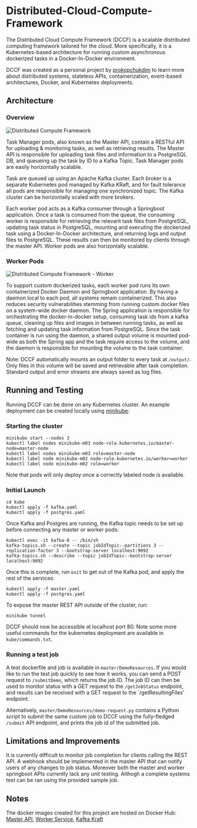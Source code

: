# Distributed-Cloud-Compute-Framework
The Distributed Cloud Compute Framework (DCCF) is a scalable distributed computing framework tailored for the cloud. More specifically, it is a Kubernetes-based architecture for running custom asynchronous dockerized tasks in a Docker-In-Docker environment.  

DCCF was created as a personal project by [prokopchukdim](https://github.com/prokopchukdim) to learn more about distributed systems, stateless APIs, containerization, event-based architectures, Docker, and Kubernetes deployments.

## Architecture
### Overview
![Distributed Compute Framework](https://github.com/prokopchukdim/Distributed-Cloud-Compute-Framework/assets/87666671/8fe8c964-fbf3-4d41-bddb-b5db5a0f4fb2)

Task Manager pods, also known as the Master API, contain a RESTful API for uploading & monitoring tasks, as well as retrieving results. The Master API is responsible for uploading task files and information to a PostgreSQL DB, and queueing up the task by ID to a Kafka Topic. Task Manager pods are easily horizontally scalable.

Task are queued up using an Apache Kafka cluster. Each broker is a separate Kubernetes pod managed by Kafka KRaft, and for fault tolerance all pods are responsible for managing one synchronized topic. The Kafka cluster can be horizontally scaled with more brokers.

Each worker pod acts as a Kafka consumer through a Springboot application. Once a task is consumed from the queue, the consuming worker is responsible for retrieving the relevant task files from PostgreSQL, updating task status in PostgreSQL, mounting and executing the dockerized task using a Docker-In-Docker architecture, and returning logs and output files to PostgreSQL. These results can then be monitored by clients through the master API. Worker pods are also horizontally scalable.

### Worker Pods
![Distributed Compute Framework - Worker](https://github.com/prokopchukdim/Distributed-Cloud-Compute-Framework/assets/87666671/92a56c1d-b134-4be4-af59-493b93c480fd)

To support custom dockerized tasks, each worker pod runs its own containerized Docker Daemon and Springboot application. By having a daemon local to each pod, all systems remain containerized. This also reduces security vulnerabilities stemming from running custom docker files on a system-wide docker daemon. The Spring application is responsible for orchestrating the docker-in-docker setup, consuming task ids from a kafka queue, cleaning up files and images in between running tasks, as well as fetching and updating task information from PostgreSQL. Since the task container is run using the daemon, a shared output volume is mounted pod-wide as both the Spring app and the task require access to the volume, and the daemon is responsible for mounting the volume to the task container.

Note: DCCF automatically mounts an output folder to every task at `/output/`. Only files in this volume will be saved and retrievable after task completion. Standard output and error streams are always saved as log files.

## Running and Testing
Running DCCF can be done on any Kubernetes cluster. An example deployment can be created locally using [minikube](https://minikube.sigs.k8s.io/docs/start/):

### Starting the cluster
```
minikube start --nodes 3
kubectl label nodes minikube-m03 node-role.kubernetes.io/master-node=master-node
kubectl label nodes minikube-m03 role=master-node
kubectl label node minikube-m02 node-role.kubernetes.io/worker=worker
kubectl label node minikube-m02 role=worker
```
Note that pods will only deploy once a correctly labeled node is available.

### Initial Launch
```
cd kube
kubectl apply -f kafka.yaml
kubectl apply -f postgres.yaml
```
Once Kafka and Postgres are running, the Kafka topic needs to be set up before connecting any master or worker pods:
```
kubectl exec -it kafka-0 -- /bin/sh
kafka-topics.sh --create --topic jobIdTopic--partitions 3 --replication-factor 3 --bootstrap-server localhost:9092
kafka-topics.sh --describe --topic jobIdTopic--bootstrap-server localhost:9092
```
Once this is complete, run `exit` to get out of the Kafka pod, and apply the rest of the services:
```
kubectl apply -f master.yaml
kubectl apply -f postgres.yaml
```
To expose the master REST API outside of the cluster, run:
```
minikube tunnel
```
DCCF should now be accessible at localhost port 80. Note some more useful commands for the kubernetes deployment are available in `kube/commands.txt`.

### Running a test job
A test dockerfile and job is available in `master/DemoResources`. If you would like to run the test job quickly to see how it works, you can send a POST request to `/submitDemo`, which returns the job ID. The job ID can then be used to monitor status with a GET request to the `/getJobStatus` endpoint, and results can be received with a GET request to the `/getResultingFiles' endpoint.

Alternatively, `master/DemoResources/demo-request.py` contains a Python script to submit the same custom job to DCCF using the fully-fledged `/submit` API endpoint, and prints the job id of the submitted job.

## Limitations and Improvements
It is currently difficult to monitor job completion for clients calling the REST API. A webhook should be implemented in the master API that can notify users of any changes to job status.
Moreover both the master and worker springboot APIs currently lack any unit testing. Althogh a complete systems test can be ran using the provided sample job. 

## Notes
The docker images created for this project are hosted on Docker Hub: [Master API](https://hub.docker.com/repository/docker/prokopchukdim/dccf-master/general), [Worker Service](https://hub.docker.com/repository/docker/prokopchukdim/dccf-worker/general), [Kafka Kraft](https://hub.docker.com/repository/docker/prokopchukdim/kafka-kraft/general)

